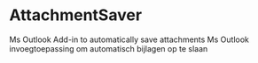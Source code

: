 # AttachmentSaver
Ms Outlook Add-in to automatically save attachments
Ms Outlook invoegtoepassing om automatisch bijlagen op te slaan

